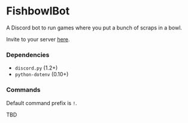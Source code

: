 # FishbowlBot
 A Discord bot to run games where you put a bunch of scraps in a bowl.
 
 Invite to your server [here](https://discord.com/api/oauth2/authorize?client_id=668525325973454848&permissions=2112&scope=bot).

### Dependencies
- `discord.py` (1.2+)
- `python-dotenv` (0.10+)

### Commands
Default command prefix is `!`.

TBD

